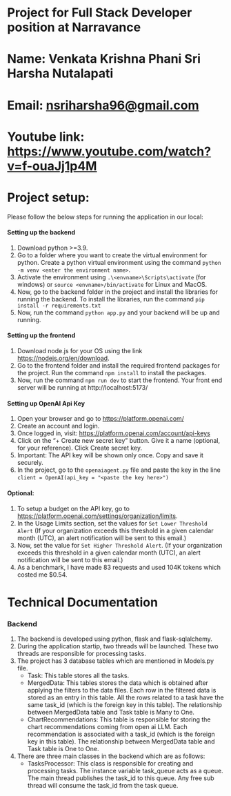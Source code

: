 # Project for Full Stack Developer position at Narravance
# Name: Venkata Krishna Phani Sri Harsha Nutalapati
# Email: nsriharsha96@gmail.com

# Youtube link: https://www.youtube.com/watch?v=f-ouaJj1p4M

# Project setup:
Please follow the below steps for running the application in our local:
#### Setting up the backend
1. Download python >=3.9.
2. Go to a folder where you want to create the virtual environment for python. Create a python virtual environment using the command `python -m venv <enter the environment name>`.
3. Activate the environment using `.\<envname>\Scripts\activate` (for windows) or `source <envname>/bin/activate` for Linux and MacOS.
4. Now, go to the backend folder in the project and install the libraries for running the backend. To install the libraries, run the command `pip install -r requirements.txt`
5. Now, run the command `python app.py` and your backend will be up and running.

#### Setting up the frontend
1. Download node.js for your OS using the link https://nodejs.org/en/download. 
2. Go to the frontend folder and install the required frontend packages for the project. Run the command `npm install` to install the packages.
3. Now, run the command `npm run dev` to start the frontend. Your front end server will be running at http://localhost:5173/


#### Setting up OpenAI Api Key
1. Open your browser and go to https://platform.openai.com/
2. Create an account and login.
3. Once logged in, visit: https://platform.openai.com/account/api-keys
4. Click on the “+ Create new secret key” button. Give it a name (optional, for your reference). Click Create secret key.
5. Important: The API key will be shown only once. Copy and save it securely.
6. In the project, go to the `openaiagent.py` file and paste the key in the line `client = OpenAI(api_key = "<paste the key here>")`

#### Optional:
1. To setup a budget on the API key, go to https://platform.openai.com/settings/organization/limits.
2. In the Usage Limits section, set the values for `Set Lower Threshold Alert` (If your organization exceeds this threshold in a given calendar month (UTC), an alert notification will be sent to this email.)
3. Now, set the value for `Set Higher Threshold Alert`. (If your organization exceeds this threshold in a given calendar month (UTC), an alert notification will be sent to this email.)
4. As a benchmark, I have made 83 requests and used 104K tokens which costed me $0.54.


# Technical Documentation
### Backend
1. The backend is developed using python, flask and flask-sqlalchemy.
2. During the application startip, two threads will be launched. These two threads are responsible for processing tasks.
3. The project has 3 database tables which are mentioned in Models.py file.
   - Task: This table stores all the tasks.
   - MergedData: This tables stores the data which is obtained after applying the filters to the data files. Each row in the filtered data is stored as an entry in this table. All the rows related to a task have the same task_id (which is the foreign key in this table). The relationship between MergedData table and Task table is Many to One.
   - ChartRecommendations: This table is responsible for storing the chart recommendations coming from open ai LLM. Each recommendation is associated with a task_id (which is the foreign key in this table). The relationship between MergedData table and Task table is One to One.
5. There are three main classes in the backend which are as follows:
   - TasksProcessor: This class is responsible for creating and processing tasks. The instance variable task_queue acts as a queue. The main thread publishes the task_id to this queue. Any free sub thread will consume the task_id from the task queue. 
